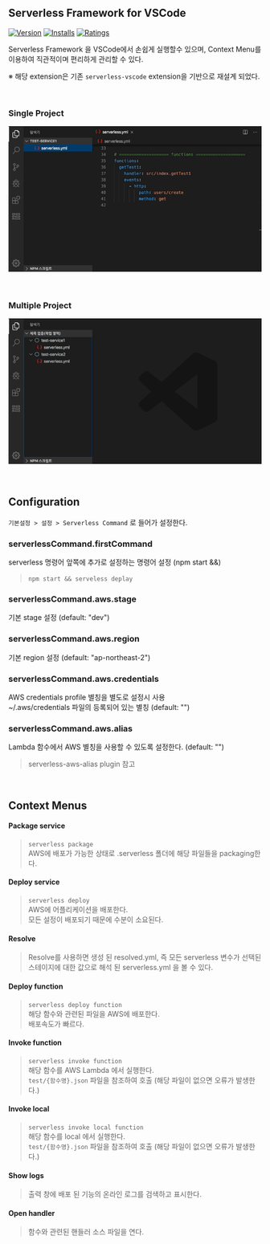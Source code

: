 
## Serverless Framework for VSCode

[![Version](https://vsmarketplacebadge.apphb.com/version/blaxk.serverless-command.svg)](https://marketplace.visualstudio.com/items?itemName=blaxk.serverless-command)
[![Installs](https://vsmarketplacebadge.apphb.com/installs/blaxk.serverless-command.svg)](https://marketplace.visualstudio.com/items?itemName=blaxk.serverless-command)
[![Ratings](https://vsmarketplacebadge.apphb.com/rating/blaxk.serverless-command.svg)](https://marketplace.visualstudio.com/items?itemName=blaxk.serverless-command)

Serverless Framework 을 VSCode에서 손쉽게 실행할수 있으며, Context Menu를 이용하여 직관적이며 편리하게 관리할 수 있다.

※ 해당 extension은 기존 `serverless-vscode` extension을 기반으로 재설계 되었다.

&nbsp;

### Single Project
![Single Project](images/exsample1.gif "Single Project")

&nbsp;

### Multiple Project
![Multiple Project](images/exsample2.gif "Multiple Project")

&nbsp;

## Configuration

`기본설정 > 설정 > Serverless Command` 로 들어가 설정한다.  

### serverlessCommand.firstCommand

serverless 명령어 앞쪽에 추가로 설정하는 명령어 설정 (npm start &&)
> `npm start && serveless deplay`   

### serverlessCommand.aws.stage

기본 stage 설정 (default: "dev")

### serverlessCommand.aws.region

기본 region 설정 (default: "ap-northeast-2") 

### serverlessCommand.aws.credentials

AWS credentials profile 별칭을 별도로 설정시 사용   
~/.aws/credentials 파일의 등록되어 있는 별칭 (default: "")

### serverlessCommand.aws.alias

Lambda 함수에서 AWS 별칭을 사용할 수 있도록 설정한다. (default: "")   
> serverless-aws-alias plugin 참고

&nbsp;

## Context Menus

#### Package service

> `serverless package`   
> AWS에 배포가 가능한 상태로 .serverless 폴더에 해당 파일들을 packaging한다.

#### Deploy service

> `serverless deploy`   
> AWS에 어플리케이션을 배포한다.   
> 모든 설정이 배포되기 때문에 수분이 소요된다.

#### Resolve

> Resolve를 사용하면 생성 된 resolved.yml, 즉 모든 serverless 변수가 선택된 스테이지에 대한 값으로 해석 된 serverless.yml 을 볼 수 있다.

#### Deploy function

> `serverless deploy function`   
> 해당 함수와 관련된 파일을 AWS에 배포한다.   
> 배포속도가 빠르다.

#### Invoke function

> `serverless invoke function`   
> 해당 함수를 AWS Lambda 에서 실행한다.   
> `test/{함수명}.json` 파일을 참조하여 호출 (해당 파일이 없으면 오류가 발생한다.)

#### Invoke local

> `serverless invoke local function`   
> 해당 함수를 local 에서 실행한다.   
> `test/{함수명}.json` 파일을 참조하여 호출 (해당 파일이 없으면 오류가 발생한다.)


#### Show logs

> 출력 창에 배포 된 기능의 온라인 로그를 검색하고 표시한다.

#### Open handler

> 함수와 관련된 핸들러 소스 파일을 연다.


